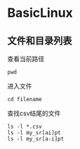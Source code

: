 # BasicLinux
## 文件和目录列表
查看当前路径
```shell
pwd
```
进入文件
```shell
cd filename
```
查找csv结尾的文件
```shell
ls -l *.csv
ls -l my_sr[ai]pt
ls -l my_sr[a-i]pt
```
